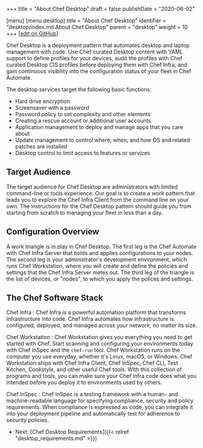 +++
title = "About Chef Desktop"
draft = false
publishDate = "2020-06-02"

[menu]
  [menu.desktop]
    title = "About Chef Desktop"
    identifier = "desktop/index.md About Chef Desktop"
    parent = "desktop"
    weight = 10
+++
[\[edit on GitHub\]](https://github.com/chef/desktop-config/blob/master/docs/content/desktop/_index.md)

Chef Desktop is a deployment pattern that automates desktop and laptop management with code. Use Chef curated Desktop content with YAML support to define profiles for your devices, audit the profiles with Chef curated Desktop CIS profiles before deploying them with Chef Infra, and gain continuous visibility into the configuration status of your fleet in Chef Automate.

The desktop services target the following basic functions:

- Hard drive encryption
- Screensaver with a password
- Password policy to set complexity and other elements
- Creating a rescue account or additional user accounts
- Application management to deploy and manage apps that you care about
- Update management to control where, when, and how OS and related patches are installed
- Desktop control to limit access to features or services

## Target Audience

The target audience for Chef Desktop are administrators with limited command-line or tools experience. Our goal is to create a work pattern that leads you to explore the Chef Infra Client from the command line on your own. The instructions for the Chef Desktop pattern should guide you from starting from scratch to managing your fleet in less than a day.

## Configuration Overview

A work triangle is in play in Chef Desktop. The first leg is the Chef Automate with Chef Infra Server that holds and applies configurations to your nodes. The second leg is your administrator's development environment, which runs Chef Workstation, where you will create and define the policies and settings that the Chef Infra Server metes out. The third leg of the triangle is the list of devices, or "nodes", to which you apply the polices and settings.

## The Chef Software Stack

Chef Infra
: Chef Infra is a powerful automation platform that transforms infrastructure into code. Chef Infra automates how infrastructure is configured, deployed, and managed across your network, no matter its size.

Chef Workstation
: Chef Workstation gives you everything you need to get started with Chef. Start scanning and configuring your environments today with Chef InSpec and the `chef-run` tool. Chef Workstation runs on the computer you use everyday, whether it's Linux, macOS, or Windows.
Chef Workstation ships with Chef Infra Client, Chef InSpec, Chef CLI, Test Kitchen, Cookstyle, and other useful Chef tools. With this collection of programs and tools, you can make sure your Chef Infra code does what you intended before you deploy it to environments used by others.

Chef InSpec
: Chef InSpec is a testing framework with a human- and machine-readable language for specifying compliance, security and policy requirements. When compliance is expressed as code, you can integrate it into your deployment pipeline and automatically test for adherence to security policies.

- Next: [Chef Desktop Requirements]({{< relref  "desktop_requirements.md" >}})

